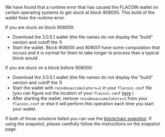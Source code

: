 We have found that a runtime error that has caused the FLACOIN wallet on certain operating systems to get stuck at block 908000. This build of the wallet fixes the runtime error.

If you are stuck on block 908000:
- Download the 3.0.5.1 wallet (the file names do not display the "build" version and cutoff the 1)
- Start the wallet. Block 908000 and 908001 have some computation that occurs and it is normal for them to take longer to process than a typical block would.

If you are stuck on a block before 908000:
- Download the 3.0.5.1 wallet (the file names do not display the "build" version and cutoff the 1)
- Start the wallet with `reindexaccumulators=1` in your `flacoin.conf` file (you can figure out the location of your `flacoin.conf` [here](https://flacoin.freshdesk.com/support/solutions/articles/30000004664-where-are-my-wallet-dat-blockchain-and-configuration-conf-files-located-) )
- After starting the wallet, remove `reindexaccumulators=1` from your `flacoin.conf` or else it will perform this operation each time you start your wallet.

If both of those solutions failed you can use the [blockchain snapshot](http://178.254.23.111/~pub/FLACOIN/Daily-Snapshots-Html/FLACOIN-Daily-Snapshots.html). If using the snapshot, please carefully follow the instructions on the snapshot page.